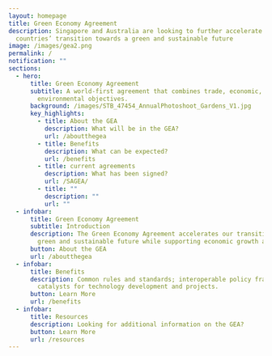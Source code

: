 ```yaml
---
layout: homepage
title: Green Economy Agreement
description: Singapore and Australia are looking to further accelerate both
  countries’ transition towards a green and sustainable future
image: /images/gea2.png
permalink: /
notification: ""
sections:
  - hero:
      title: Green Economy Agreement
      subtitle: A world-first agreement that combines trade, economic, and
        environmental objectives.
      background: /images/STB_47454_AnnualPhotoshoot_Gardens_V1.jpg
      key_highlights:
        - title: About the GEA
          description: What will be in the GEA?
          url: /aboutthegea
        - title: Benefits
          description: What can be expected?
          url: /benefits
        - title: current agreements
          description: What has been signed?
          url: /SAGEA/
        - title: ""
          description: ""
          url: ""
  - infobar:
      title: Green Economy Agreement
      subtitle: Introduction
      description: The Green Economy Agreement accelerates our transition towards a
        green and sustainable future while supporting economic growth and jobs.
      button: About the GEA
      url: /aboutthegea
  - infobar:
      title: Benefits
      description: Common rules and standards; interoperable policy frameworks; and
        catalysts for technology development and projects.
      button: Learn More
      url: /benefits
  - infobar:
      title: Resources
      description: Looking for additional information on the GEA?
      button: Learn More
      url: /resources
---
```

